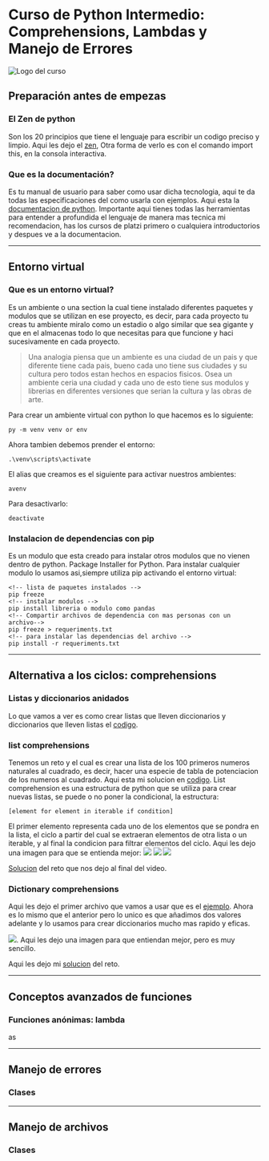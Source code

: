 # Curso de Python Intermedio: Comprehensions, Lambdas y Manejo de Errores

![Logo del curso](https://static.platzi.com/cdn-cgi/image/width=768,quality=50,format=auto/media/achievements/badge-intermedio-de-python-d0d16518-5edd-450a-b2a9-0710bded1494.png)

## Preparación antes de empezas

### El Zen de python

Son los 20 principios que tiene el lenguaje para escribir un codigo preciso y limpio. Aqui les dejo el [zen](https://peps.python.org/pep-0020/), Otra forma de verlo es con el comando import this, en la consola interactiva.

### Que es la documentación?

Es tu manual de usuario para saber como usar dicha tecnologia, aqui te da todas las especificaciones del como usarla con ejemplos. Aqui esta la [documentacion de python](https://docs.python.org/3/). Importante aqui tienes todas las herramientas para entender a profundida el lenguaje de manera mas tecnica mi recomendacion, has los cursos de platzi primero o cualquiera introductorios y despues ve a la documentacion.

---

## Entorno virtual

### Que es un entorno virtual?

Es un ambiente o una section la cual tiene instalado diferentes paquetes y modulos que se utilizan en ese proyecto, es decir, para cada proyecto tu creas tu ambiente miralo como un estadio o algo similar que sea gigante y que en el almacenas todo lo que necesitas para que funcione y haci sucesivamente en cada proyecto.

> Una analogia piensa que un ambiente es una ciudad de un pais y que diferente tiene cada pais, bueno cada uno tiene sus ciudades y su cultura pero todos estan hechos en espacios fisicos. Osea un ambiente ceria una ciudad y cada uno de esto tiene sus modulos y librerias en diferentes versiones que serian la cultura y las obras de arte.

Para crear un ambiente virtual con python lo que hacemos es lo siguiente:

`py -m venv venv or env`

Ahora tambien debemos prender el entorno:

`.\venv\scripts\activate`

El alias que creamos es el siguiente para activar nuestros ambientes:

`avenv`

Para desactivarlo:

`deactivate`

### Instalacion de dependencias con pip

Es un modulo que esta creado para instalar otros modulos que no vienen dentro de python. Package Installer for Python.
Para instalar cualquier modulo lo usamos asi,siempre utiliza pip activando el entorno virtual:

``` console
<!-- lista de paquetes instalados -->
pip freeze
<!-- instalar modulos -->
pip install libreria o modulo como pandas
<!-- Compartir archivos de dependencia con mas personas con un archivo-->
pip freeze > requeriments.txt
<!-- para instalar las dependencias del archivo -->
pip install -r requeriments.txt
```

---

## Alternativa a los ciclos: comprehensions

### Listas y diccionarios anidados

Lo que vamos a ver es como crear listas que lleven diccionarios y diccionarios que lleven listas el [codigo](list_and_dicts.py).

### list comprehensions

Tenemos un reto y el cual es crear una lista de los 100 primeros numeros naturales al cuadrado, es decir, hacer una especie de tabla de potenciacion de los numeros al cuadrado. Aqui esta mi solucion en [codigo](./numeros_cuadrado.py).
List comprehension es una estructura de python que se utiliza para crear nuevas listas, se puede o no poner la condicional, la estructura:

`[element for element in iterable if condition]`

El primer elemento representa cada uno de los elementos que se pondra en la lista, el ciclo a partir del cual se extraeran elementos de otra lista o un iterable, y al final la condicion para filtrar elementos del ciclo.
Aqui les dejo una imagen para que se entienda mejor:
![](https://miro.medium.com/max/2980/1*zJ0XfN1fkWSvll2Bg8o46g.png)
![](https://static.platzi.com/media/user_upload/List_comprehensions1-bacd6262-4bc3-40c8-8c71-3da952e30b41.jpg)
![](https://static.platzi.com/media/user_upload/List_comprehensions2-665fd48c-97a6-4ddb-939f-a0afcf5b8eda.jpg)

[Solucion](reto1.py) del reto que nos dejo al final del video.

### Dictionary comprehensions

Aqui les dejo el primer archivo que vamos a usar que es el [ejemplo](dicts_compre.py). Ahora es lo mismo que el anterior pero lo unico es que añadimos dos valores adelante y lo usamos para crear diccionarios mucho mas rapido y eficas.

![](https://static.platzi.com/media/user_upload/List_Dict_Comprehensions-478137d2-d3b8-4509-be4d-29eb0e455e8a.jpg). Aqui les dejo una imagen para que entiendan mejor, pero es muy sencillo.

Aqui les dejo mi [solucion](reto2.py) del reto.

---

## Conceptos avanzados de funciones

### Funciones anónimas: lambda

as

---

## Manejo de errores

### Clases

---

## Manejo de archivos

### Clases